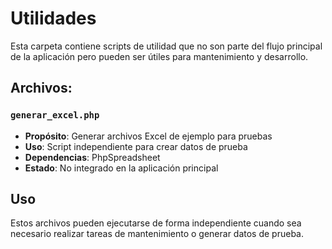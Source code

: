 # Utilidades

Esta carpeta contiene scripts de utilidad que no son parte del flujo principal de la aplicación pero pueden ser útiles para mantenimiento y desarrollo.

## Archivos:

### `generar_excel.php`
- **Propósito**: Generar archivos Excel de ejemplo para pruebas
- **Uso**: Script independiente para crear datos de prueba
- **Dependencias**: PhpSpreadsheet
- **Estado**: No integrado en la aplicación principal

## Uso

Estos archivos pueden ejecutarse de forma independiente cuando sea necesario realizar tareas de mantenimiento o generar datos de prueba.
